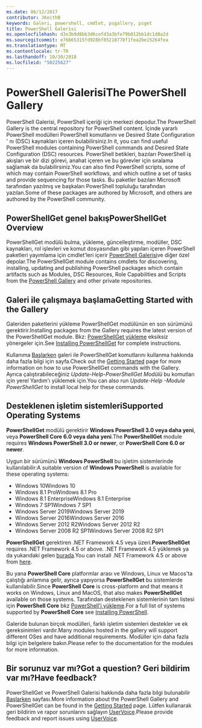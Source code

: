 ```yaml
---
ms.date: 06/12/2017
contributor: JKeithB
keywords: Galeri, powershell, cmdlet, psgallery, psget
title: PowerShell Galerisi
ms.openlocfilehash: d3e3b9d8bb3d6cefd3a3bfe79b012bb1dc1d8a2d
ms.sourcegitcommit: e76665315fd928bf85210778f1fea2be15264fea
ms.translationtype: MT
ms.contentlocale: tr-TR
ms.lasthandoff: 10/30/2018
ms.locfileid: "50225627"
---
```

# <a name="the-powershell-gallery"></a><span data-ttu-id="8fa75-103">PowerShell Galerisi</span><span class="sxs-lookup"><span data-stu-id="8fa75-103">The PowerShell Gallery</span></span>

<span data-ttu-id="8fa75-104">PowerShell Galerisi, PowerShell içeriği için merkezi depodur.</span><span class="sxs-lookup"><span data-stu-id="8fa75-104">The PowerShell Gallery is the central repository for PowerShell content.</span></span> <span data-ttu-id="8fa75-105">İçinde yararlı PowerShell modülleri PowerShell komutlarını ve Desired State Configuration ' nı (DSC) kaynakları içeren bulabilirsiniz.</span><span class="sxs-lookup"><span data-stu-id="8fa75-105">In it, you can find useful PowerShell modules containing PowerShell commands and Desired State Configuration (DSC) resources.</span></span>
<span data-ttu-id="8fa75-106">PowerShell betikleri, bazıları PowerShell iş akışları ve bir dizi görevi, anahat içeren ve bu görevler için sıralama sağlamak da bulabilirsiniz.</span><span class="sxs-lookup"><span data-stu-id="8fa75-106">You can also find PowerShell scripts, some of which may contain PowerShell workflows, and which outline a set of tasks and provide sequencing for those tasks.</span></span> <span data-ttu-id="8fa75-107">Bu paketler bazıları Microsoft tarafından yazılmış ve başkaları PowerShell topluluğu tarafından yazılan.</span><span class="sxs-lookup"><span data-stu-id="8fa75-107">Some of these packages are authored by Microsoft, and others are authored by the PowerShell community.</span></span>

## <a name="powershellget-overview"></a><span data-ttu-id="8fa75-108">PowerShellGet genel bakış</span><span class="sxs-lookup"><span data-stu-id="8fa75-108">PowerShellGet Overview</span></span>

<span data-ttu-id="8fa75-109">PowerShellGet modülü bulma, yükleme, güncelleştirme, modüller, DSC kaynakları, rol işlevleri ve komut dosyasından gibi yapıları içeren PowerShell paketleri yayımlama için cmdlet'leri içerir [PowerShell Galerisi](https://www.PowerShellGallery.com)ve diğer özel depolar.</span><span class="sxs-lookup"><span data-stu-id="8fa75-109">The PowerShellGet module contains cmdlets for discovering, installing, updating and publishing PowerShell packages which contain artifacts such as Modules, DSC Resources, Role Capabilities and Scripts from the [PowerShell Gallery](https://www.PowerShellGallery.com) and other private repositories.</span></span>

## <a name="getting-started-with-the-gallery"></a><span data-ttu-id="8fa75-110">Galeri ile çalışmaya başlama</span><span class="sxs-lookup"><span data-stu-id="8fa75-110">Getting Started with the Gallery</span></span>

<span data-ttu-id="8fa75-111">Galeriden paketlerini yükleme PowerShellGet modülünün en son sürümünü gerektirir.</span><span class="sxs-lookup"><span data-stu-id="8fa75-111">Installing packages from the Gallery requires the latest version of the PowerShellGet module.</span></span>
<span data-ttu-id="8fa75-112">Bkz: [PowerShellGet yükleme](installing-psget.md) eksiksiz yönergeler için.</span><span class="sxs-lookup"><span data-stu-id="8fa75-112">See [Installing PowerShellGet](installing-psget.md) for complete instructions.</span></span>

<span data-ttu-id="8fa75-113">Kullanıma [Başlarken](getting-started.md) galeri ile PowerShellGet komutlarını kullanma hakkında daha fazla bilgi için sayfa.</span><span class="sxs-lookup"><span data-stu-id="8fa75-113">Check out the [Getting Started](getting-started.md) page for more information on how to use PowerShellGet commands with the Gallery.</span></span> <span data-ttu-id="8fa75-114">Ayrıca çalıştırabileceğiniz *Update-Help-PowerShellGet Modülü* bu komutları için yerel Yardım'ı yüklemek için.</span><span class="sxs-lookup"><span data-stu-id="8fa75-114">You can also run *Update-Help -Module PowerShellGet* to install local help for these commands.</span></span>

## <a name="supported-operating-systems"></a><span data-ttu-id="8fa75-115">Desteklenen işletim sistemleri</span><span class="sxs-lookup"><span data-stu-id="8fa75-115">Supported Operating Systems</span></span>

<span data-ttu-id="8fa75-116">**PowerShellGet** modülü gerektirir **Windows PowerShell 3.0 veya daha yeni**, veya **PowerShell Core 6.0 veya daha yeni**.</span><span class="sxs-lookup"><span data-stu-id="8fa75-116">The **PowerShellGet** module requires **Windows PowerShell 3.0 or newer**, or **PowerShell Core 6.0 or newer**.</span></span>

<span data-ttu-id="8fa75-117">Uygun bir sürümünü **Windows PowerShell** bu işletim sistemlerinde kullanılabilir:</span><span class="sxs-lookup"><span data-stu-id="8fa75-117">A suitable version of **Windows PowerShell** is available for these operating systems:</span></span>

- <span data-ttu-id="8fa75-118">Windows 10</span><span class="sxs-lookup"><span data-stu-id="8fa75-118">Windows 10</span></span>
- <span data-ttu-id="8fa75-119">Windows 8.1 Pro</span><span class="sxs-lookup"><span data-stu-id="8fa75-119">Windows 8.1 Pro</span></span>
- <span data-ttu-id="8fa75-120">Windows 8.1 Enterprise</span><span class="sxs-lookup"><span data-stu-id="8fa75-120">Windows 8.1 Enterprise</span></span>
- <span data-ttu-id="8fa75-121">Windows 7 SP1</span><span class="sxs-lookup"><span data-stu-id="8fa75-121">Windows 7 SP1</span></span>
- <span data-ttu-id="8fa75-122">Windows Server 2019</span><span class="sxs-lookup"><span data-stu-id="8fa75-122">Windows Server 2019</span></span>
- <span data-ttu-id="8fa75-123">Windows Server 2016</span><span class="sxs-lookup"><span data-stu-id="8fa75-123">Windows Server 2016</span></span>
- <span data-ttu-id="8fa75-124">Windows Server 2012 R2</span><span class="sxs-lookup"><span data-stu-id="8fa75-124">Windows Server 2012 R2</span></span>
- <span data-ttu-id="8fa75-125">Windows Server 2008 R2 SP1</span><span class="sxs-lookup"><span data-stu-id="8fa75-125">Windows Server 2008 R2 SP1</span></span>

<span data-ttu-id="8fa75-126">**PowerShellGet** gerektiren .NET Framework 4.5 veya üzeri.</span><span class="sxs-lookup"><span data-stu-id="8fa75-126">**PowerShellGet** requires .NET Framework 4.5 or above.</span></span> <span data-ttu-id="8fa75-127">.NET Framework 4.5 yüklemek ya da yukarıdaki gelen [burada](https://msdn.microsoft.com/library/5a4x27ek.aspx).</span><span class="sxs-lookup"><span data-stu-id="8fa75-127">You can install .NET Framework 4.5 or above from [here](https://msdn.microsoft.com/library/5a4x27ek.aspx).</span></span>

<span data-ttu-id="8fa75-128">Bu yana **PowerShell Core** platformlar arası ve Windows, Linux ve Macos'ta çalıştığı anlamına gelir, ayrıca yapıyorsa **PowerShellGet** bu sistemlerde kullanılabilir.</span><span class="sxs-lookup"><span data-stu-id="8fa75-128">Since **PowerShell Core** is cross-platform and that means it works on Windows, Linux and MacOS, that also makes **PowerShellGet** available on those systems.</span></span> <span data-ttu-id="8fa75-129">Tarafından desteklenen sistemlerinin tam listesi için **PowerShell Core** bkz [PowerShell'i yükleme](/powershell/scripting/setup/installing-powershell).</span><span class="sxs-lookup"><span data-stu-id="8fa75-129">For a full list of systems supported by **PowerShell Core** see [Installing PowerShell](/powershell/scripting/setup/installing-powershell).</span></span>

<span data-ttu-id="8fa75-130">Galeride bulunan birçok modülleri, farklı işletim sistemleri destekler ve ek gereksinimleri vardır.</span><span class="sxs-lookup"><span data-stu-id="8fa75-130">Many modules hosted in the gallery will support different OSes and have additional requirements.</span></span> <span data-ttu-id="8fa75-131">Modüller için daha fazla bilgi için belgelere bakın.</span><span class="sxs-lookup"><span data-stu-id="8fa75-131">Please refer to the documentation for the modules for more information.</span></span>

## <a name="got-a-question-have-feedback"></a><span data-ttu-id="8fa75-132">Bir sorunuz var mı?</span><span class="sxs-lookup"><span data-stu-id="8fa75-132">Got a question?</span></span> <span data-ttu-id="8fa75-133">Geri bildirim var mı?</span><span class="sxs-lookup"><span data-stu-id="8fa75-133">Have feedback?</span></span>

<span data-ttu-id="8fa75-134">PowerShellGet ve PowerShell Galerisi hakkında daha fazla bilgi bulunabilir [Başlarken](getting-started.md) sayfası.</span><span class="sxs-lookup"><span data-stu-id="8fa75-134">More information about the PowerShell Gallery and PowerShellGet can be found in the [Getting Started](getting-started.md) page.</span></span> <span data-ttu-id="8fa75-135">Lütfen kullanarak geri bildirim ve rapor sorunlarını sağlayın [UserVoice](http://windowsserver.uservoice.com/forums/301869-powershell).</span><span class="sxs-lookup"><span data-stu-id="8fa75-135">Please provide feedback and report issues using [UserVoice](http://windowsserver.uservoice.com/forums/301869-powershell).</span></span>

